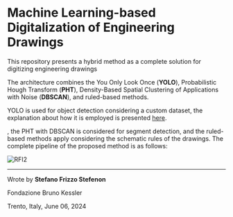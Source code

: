 # Machine Learning-based Digitalization of Engineering Drawings

This repository presents a hybrid method as a complete solution for digitizing engineering drawings

The architecture combines the
You Only Look Once (**YOLO**), Probabilistic Hough Transform (**PHT**), Density-Based Spatial Clustering of Applications with Noise (**DBSCAN**), and ruled-based methods.

YOLO is used for object detection considering a custom dataset, the explanation about how it is employed is presented [here](https://github.com/SFStefenon/Digital_EDs/tree/main/YOLO).

, the PHT with DBSCAN is considered for segment detection, and the ruled-based methods apply considering the schematic rules of the drawings.
The complete pipeline of the proposed method is as follows:

![RFI2](https://github.com/user-attachments/assets/0f2f44c1-3075-4fee-974e-97aedeb7e8f8)


---

Wrote by **Stefano Frizzo Stefenon**

Fondazione Bruno Kessler

Trento, Italy, June 06, 2024
